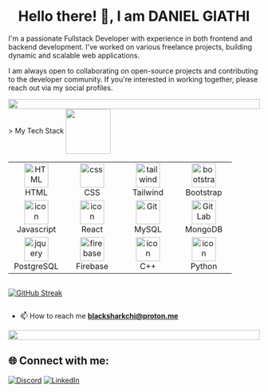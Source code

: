 <!--[![MasterHead](https://usa.bootcampcdn.com/wp-content/uploads/sites/108/2021/03/CDG_blog_post_image_02-2-850x412.jpg)-->
<h1 align="center">Hello there! 👋, I am DANIEL GIATHI</h1>
<p>
  I'm a passionate Fullstack Developer with experience in both frontend and backend development. I've worked on various freelance projects, building dynamic and scalable web      applications.
</p>
<p>
  I am always open to collaborating on open-source projects and contributing to the developer community. If you're interested in working together, please reach 
  out via my social profiles.
</p>

<img src="https://i.imgur.com/dBaSKWF.gif" height="20" width="100%">
<section style=" display: grid; grid-template-columns: repeat(autofit, minamx(300px, 300px)">
  <div>
    <div display="flex" gap="1rem">
      <span> > My Tech Stack </span>
      <span><img src="https://media.giphy.com/media/WUlplcMpOCEmTGBtBW/giphy.gif" align="center" width="90" ></span>
    </div>
    <table>
      <tr>
        <td align="center"  width="96">
            <img src="https://skillicons.dev/icons?i=html" width="48" height="48" alt="HTML" />
          <br>HTML
        </td>
        <td align="center" width="96">
            <img src="https://skillicons.dev/icons?i=css" width="48" height="48" alt="css" />
          <br>CSS
        </td>
        <td align="center" width="96">
            <img src="https://skillicons.dev/icons?i=tailwind" width="48" height="48" alt="tailwind" />
          <br>Tailwind
        </td>
        <td align="center"  width="96">
            <img src="https://skillicons.dev/icons?i=bootstrap" width="48" height="48" alt="bootstrap" />
          <br>Bootstrap
        </td>
      </tr>
      <tr>
        <td align="center" width="96">
            <img src="https://techstack-generator.vercel.app/js-icon.svg" alt="icon" width="48" height="48" />
          <br>Javascript
        </td>
        <td align="center" width="96">
            <img src="https://techstack-generator.vercel.app/react-icon.svg" alt="icon" width="48" height="48" />
          <br>React
        </td>
        <td align="center" width="96">
          <img src="https://techstack-generator.vercel.app/mysql-icon.svg" width="48" height="48" alt="Git" />
          <br>MySQL
        </td>
        <td align="center"  width="96">
            <img src="https://skillicons.dev/icons?i=mongodb" width="48" height="48" alt="GitLab" />
          <br>MongoDB
        </td>
      </tr>
     <tr>
       <td align="center" width="96">
            <img src="https://skillicons.dev/icons?i=postgres" width="48" height="48" alt="jquery" />
          <br>PostgreSQL
        </td>
       <td align="center" width="96">
            <img src="https://skillicons.dev/icons?i=firebase" width="48" height="48" alt="firebase" />
          <br>Firebase
        </td>
        <td align="center" width="96">
          <img src="https://techstack-generator.vercel.app/cpp-icon.svg" alt="icon" width="48" height="48" />
          <br>C++
        </td>
        <td align="center" width="96">
          <a href="#macropower-tech">
            <img src="https://techstack-generator.vercel.app/python-icon.svg" alt="icon" width="48" height="48" />
          </a>
          <br>Python
        </td>
     </tr>
    </table>
  </div>

  [![GitHub Streak](https://streak-stats.demolab.com/?user=Giathi-Daniel&theme=dark)](https://git.io/streak-stats)
</section>

- 📫 How to reach me
 **blacksharkchi@proton.me**
<!--📏LINE-->
<img src="https://i.imgur.com/dBaSKWF.gif" height="20" width="100%">

## 🌐 Connect with me:

[![Discord](https://img.shields.io/badge/Discord-%237289DA.svg?logo=discord&logoColor=white)](https://discord.com/channels/@me/1195041521007874139/)
[![LinkedIn](https://img.shields.io/badge/LinkedIn-%230077B5.svg?logo=linkedin&logoColor=white)](https://linkedin.com/in/daniel-giathi-125691250/) 


